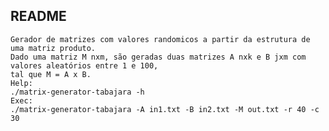 ## README

    Gerador de matrizes com valores randomicos a partir da estrutura de uma matriz produto. 
    Dado uma matriz M nxm, são geradas duas matrizes A nxk e B jxm com valores aleatórios entre 1 e 100, 
    tal que M = A x B.
    Help: 
    ./matrix-generator-tabajara -h
    Exec: 
    ./matrix-generator-tabajara -A in1.txt -B in2.txt -M out.txt -r 40 -c 30